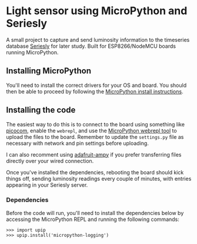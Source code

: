 # Light sensor using MicroPython and Seriesly

A small project to capture and send luminosity information
to the timeseries database [Seriesly][1] for later study. Built
for ESP8266/NodeMCU boards running MicroPython.

## Installing MicroPython

You'll need to install the correct drivers for your OS and board. You should
then be able to proceed by following the [MicroPython install instructions][3].

## Installing the code

The easiest way to do this is to connect to the board using something like
[picocom][4], enable the `webrepl`, and use the [MicroPython webrepl tool][5]
to upload the files to the board. Remember to update the `settings.py` file
as necessary with network and pin settings before uploading.

I can also recomment using [adafruit-ampy][9] if you prefer transferring files
directly over your wired connection.

Once you've installed the dependencies, rebooting the board should kick things
off, sending luminosity readings every couple of minutes, with entries
appearing in your Seriesly server.

### Dependencies
Before the code will run, you'll need to install the dependencies below by
accessing the MicroPython REPL and running the following commands:

    >>> import upip
    >>> upip.install('micropython-logging')


[1]: https://github.com/dustin/seriesly/
[3]: https://docs.micropython.org/en/latest/esp8266/esp8266/tutorial/intro.html
[4]: https://github.com/npat-efault/picocom
[5]: http://micropython.org/webrepl/
[6]: https://www.wemos.cc/product/d1-mini-pro.html
[7]: https://www.wemos.cc/product/dht-pro-shield.html
[8]: https://www.wemos.cc/product/oled-shield.html
[9]: https://github.com/adafruit/ampy
